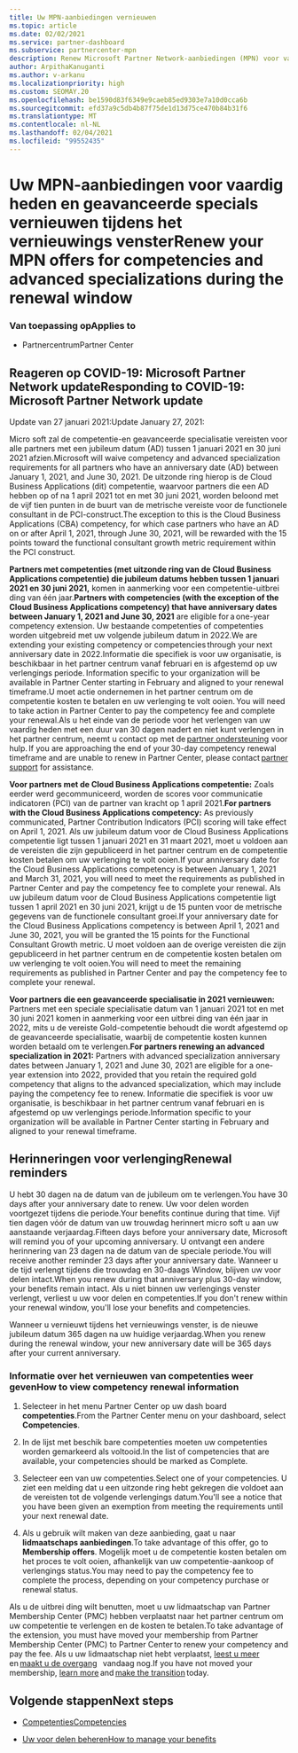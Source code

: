 ```yaml
---
title: Uw MPN-aanbiedingen vernieuwen
ms.topic: article
ms.date: 02/02/2021
ms.service: partner-dashboard
ms.subservice: partnercenter-mpn
description: Renew Microsoft Partner Network-aanbiedingen (MPN) voor vaardig heden en geavanceerde specials-het venster voor het vernieuwen van de dag van aankoop datum plus één dag wordt gestart.
author: ArpithaKanuganti
ms.author: v-arkanu
ms.localizationpriority: high
ms.custom: SEOMAY.20
ms.openlocfilehash: be1590d83f6349e9caeb85ed9303e7a10d0cca6b
ms.sourcegitcommit: efd37a9c5db4b87f75de1d13d75ce470b84b31f6
ms.translationtype: MT
ms.contentlocale: nl-NL
ms.lasthandoff: 02/04/2021
ms.locfileid: "99552435"
---
```

# <a name="renew-your-mpn-offers-for-competencies-and-advanced-specializations-during-the-renewal-window"></a><span data-ttu-id="55589-103">Uw MPN-aanbiedingen voor vaardig heden en geavanceerde specials vernieuwen tijdens het vernieuwings venster</span><span class="sxs-lookup"><span data-stu-id="55589-103">Renew your MPN offers for competencies and advanced specializations during the renewal window</span></span>

### <a name="applies-to"></a><span data-ttu-id="55589-104">Van toepassing op</span><span class="sxs-lookup"><span data-stu-id="55589-104">Applies to</span></span>

- <span data-ttu-id="55589-105">Partnercentrum</span><span class="sxs-lookup"><span data-stu-id="55589-105">Partner Center</span></span>

## <a name="responding-to-covid-19-microsoft-partner-network-update"></a><span data-ttu-id="55589-106">Reageren op COVID-19: Microsoft Partner Network update</span><span class="sxs-lookup"><span data-stu-id="55589-106">Responding to COVID-19: Microsoft Partner Network update</span></span>

<span data-ttu-id="55589-107">Update van 27 januari 2021:</span><span class="sxs-lookup"><span data-stu-id="55589-107">Update January 27, 2021:</span></span>  

<span data-ttu-id="55589-108">Micro soft zal de competentie-en geavanceerde specialisatie vereisten voor alle partners met een jubileum datum (AD) tussen 1 januari 2021 en 30 juni 2021 afzien.</span><span class="sxs-lookup"><span data-stu-id="55589-108">Microsoft will waive competency and advanced specialization requirements for all partners who have an anniversary date (AD) between January 1, 2021, and June 30, 2021.</span></span> <span data-ttu-id="55589-109">De uitzonde ring hierop is de Cloud Business Applications (dit) competentie, waarvoor partners die een AD hebben op of na 1 april 2021 tot en met 30 juni 2021, worden beloond met de vijf tien punten in de buurt van de metrische vereiste voor de functionele consultant in de PCI-construct.</span><span class="sxs-lookup"><span data-stu-id="55589-109">The exception to this is the Cloud Business Applications (CBA) competency, for which case partners who have an AD on or after April 1, 2021, through June 30, 2021, will be rewarded with the 15 points toward the functional consultant growth metric requirement within the PCI construct.</span></span>  

<span data-ttu-id="55589-110">**Partners met competenties (met uitzonde ring van de Cloud Business Applications competentie) die jubileum datums hebben tussen 1 januari 2021 en 30 juni 2021,** komen in aanmerking voor een competentie-uitbrei ding van één jaar.</span><span class="sxs-lookup"><span data-stu-id="55589-110">**Partners with competencies (with the exception of the Cloud Business Applications competency) that have anniversary dates between January 1, 2021 and June 30, 2021** are eligible for a one-year competency extension.</span></span> <span data-ttu-id="55589-111">Uw bestaande competenties of competenties worden uitgebreid met uw volgende jubileum datum in 2022.</span><span class="sxs-lookup"><span data-stu-id="55589-111">We are extending your existing competency or competencies through your next anniversary date in 2022.</span></span><span data-ttu-id="55589-112">Informatie die specifiek is voor uw organisatie, is beschikbaar in het partner centrum vanaf februari en is afgestemd op uw verlengings periode.</span><span class="sxs-lookup"><span data-stu-id="55589-112"> Information specific to your organization will be available in Partner Center starting in February and aligned to your renewal timeframe.</span></span><span data-ttu-id="55589-113">U moet actie ondernemen in het partner centrum om de competentie kosten te betalen en uw verlenging te volt ooien.</span><span class="sxs-lookup"><span data-stu-id="55589-113"> You will need to take action in Partner Center to pay the competency fee and complete your renewal.</span></span><span data-ttu-id="55589-114">Als u het einde van de periode voor het verlengen van uw vaardig heden met een duur van 30 dagen nadert en niet kunt verlengen in het partner centrum, neemt u contact op met de [partner ondersteuning](https://partner.microsoft.com/support) voor hulp.</span><span class="sxs-lookup"><span data-stu-id="55589-114"> If you are approaching the end of your 30-day competency renewal timeframe and are unable to renew in Partner Center, please contact [partner support](https://partner.microsoft.com/support) for assistance.</span></span>  

<span data-ttu-id="55589-115">**Voor partners met de Cloud Business Applications competentie:** Zoals eerder werd gecommuniceerd, worden de scores voor communicatie indicatoren (PCI) van de partner van kracht op 1 april 2021.</span><span class="sxs-lookup"><span data-stu-id="55589-115">**For partners with the Cloud Business Applications competency:** As previously communicated, Partner Contribution Indicators (PCI) scoring will take effect on April 1, 2021.</span></span> <span data-ttu-id="55589-116">Als uw jubileum datum voor de Cloud Business Applications competentie ligt tussen 1 januari 2021 en 31 maart 2021, moet u voldoen aan de vereisten die zijn gepubliceerd in het partner centrum en de competentie kosten betalen om uw verlenging te volt ooien.</span><span class="sxs-lookup"><span data-stu-id="55589-116">If your anniversary date for the Cloud Business Applications competency is between January 1, 2021 and March 31, 2021, you will need to meet the requirements as published in Partner Center and pay the competency fee to complete your renewal.</span></span> <span data-ttu-id="55589-117">Als uw jubileum datum voor de Cloud Business Applications competentie ligt tussen 1 april 2021 en 30 juni 2021, krijgt u de 15 punten voor de metrische gegevens van de functionele consultant groei.</span><span class="sxs-lookup"><span data-stu-id="55589-117">If your anniversary date for the Cloud Business Applications competency is between April 1, 2021 and June 30, 2021, you will be granted the 15 points for the Functional Consultant Growth metric.</span></span> <span data-ttu-id="55589-118">U moet voldoen aan de overige vereisten die zijn gepubliceerd in het partner centrum en de competentie kosten betalen om uw verlenging te volt ooien.</span><span class="sxs-lookup"><span data-stu-id="55589-118">You will need to meet the remaining requirements as published in Partner Center and pay the competency fee to complete your renewal.</span></span>  

<span data-ttu-id="55589-119">**Voor partners die een geavanceerde specialisatie in 2021 vernieuwen:** Partners met een speciale specialisatie datum van 1 januari 2021 tot en met 30 juni 2021 komen in aanmerking voor een uitbrei ding van één jaar in 2022, mits u de vereiste Gold-competentie behoudt die wordt afgestemd op de geavanceerde specialisatie, waarbij de competentie kosten kunnen worden betaald om te verlengen.</span><span class="sxs-lookup"><span data-stu-id="55589-119">**For partners renewing an advanced specialization in 2021:** Partners with advanced specialization anniversary dates between January 1, 2021 and June 30, 2021 are eligible for a one-year extension into 2022, provided that you retain the required gold competency that aligns to the advanced specialization, which may include paying the competency fee to renew.</span></span> <span data-ttu-id="55589-120">Informatie die specifiek is voor uw organisatie, is beschikbaar in het partner centrum vanaf februari en is afgestemd op uw verlengings periode.</span><span class="sxs-lookup"><span data-stu-id="55589-120">Information specific to your organization will be available in Partner Center starting in February and aligned to your renewal timeframe.</span></span>  

## <a name="renewal-reminders"></a><span data-ttu-id="55589-121">Herinneringen voor verlenging</span><span class="sxs-lookup"><span data-stu-id="55589-121">Renewal reminders</span></span>

<span data-ttu-id="55589-122">U hebt 30 dagen na de datum van de jubileum om te verlengen.</span><span class="sxs-lookup"><span data-stu-id="55589-122">You have 30 days after your anniversary date to renew.</span></span> <span data-ttu-id="55589-123">Uw voor delen worden voortgezet tijdens die periode.</span><span class="sxs-lookup"><span data-stu-id="55589-123">Your benefits continue during that time.</span></span> <span data-ttu-id="55589-124">Vijf tien dagen vóór de datum van uw trouwdag herinnert micro soft u aan uw aanstaande verjaardag.</span><span class="sxs-lookup"><span data-stu-id="55589-124">Fifteen days before your anniversary date, Microsoft will remind you of your upcoming anniversary.</span></span> <span data-ttu-id="55589-125">U ontvangt een andere herinnering van 23 dagen na de datum van de speciale periode.</span><span class="sxs-lookup"><span data-stu-id="55589-125">You will receive another reminder 23 days after your anniversary date.</span></span> <span data-ttu-id="55589-126">Wanneer u de tijd verlengt tijdens die trouwdag en 30-daags Window, blijven uw voor delen intact.</span><span class="sxs-lookup"><span data-stu-id="55589-126">When you renew during that anniversary plus 30-day window, your benefits remain intact.</span></span> <span data-ttu-id="55589-127">Als u niet binnen uw verlengings venster verlengt, verliest u uw voor delen en competenties.</span><span class="sxs-lookup"><span data-stu-id="55589-127">If you don't renew within your renewal window, you'll lose your benefits and competencies.</span></span>

<span data-ttu-id="55589-128">Wanneer u vernieuwt tijdens het vernieuwings venster, is de nieuwe jubileum datum 365 dagen na uw huidige verjaardag.</span><span class="sxs-lookup"><span data-stu-id="55589-128">When you renew during the renewal window, your new anniversary date will be 365 days after your current anniversary.</span></span>

### <a name="how-to-view-competency-renewal-information"></a><span data-ttu-id="55589-129">Informatie over het vernieuwen van competenties weer geven</span><span class="sxs-lookup"><span data-stu-id="55589-129">How to view competency renewal information</span></span>

1. <span data-ttu-id="55589-130">Selecteer in het menu Partner Center op uw dash board **competenties**.</span><span class="sxs-lookup"><span data-stu-id="55589-130">From the Partner Center menu on your dashboard, select **Competencies**.</span></span>  

2. <span data-ttu-id="55589-131">In de lijst met beschik bare competenties moeten uw competenties worden gemarkeerd als voltooid.</span><span class="sxs-lookup"><span data-stu-id="55589-131">In the list of competencies that are available, your competencies should be marked as Complete.</span></span>  

3. <span data-ttu-id="55589-132">Selecteer een van uw competenties.</span><span class="sxs-lookup"><span data-stu-id="55589-132">Select one of your competencies.</span></span> <span data-ttu-id="55589-133">U ziet een melding dat u een uitzonde ring hebt gekregen die voldoet aan de vereisten tot de volgende verlengings datum.</span><span class="sxs-lookup"><span data-stu-id="55589-133">You'll see a notice that you have been given an exemption from meeting the requirements until your next renewal date.</span></span>

4. <span data-ttu-id="55589-134">Als u gebruik wilt maken van deze aanbieding, gaat u naar **lidmaatschaps aanbiedingen**.</span><span class="sxs-lookup"><span data-stu-id="55589-134">To take advantage of this offer, go to **Membership offers**.</span></span> <span data-ttu-id="55589-135">Mogelijk moet u de competentie kosten betalen om het proces te volt ooien, afhankelijk van uw competentie-aankoop of verlengings status.</span><span class="sxs-lookup"><span data-stu-id="55589-135">You may need to pay the competency fee to complete the process, depending on your competency purchase or renewal status.</span></span>

<span data-ttu-id="55589-136">Als u de uitbrei ding wilt benutten, moet u uw lidmaatschap van Partner Membership Center (PMC) hebben verplaatst naar het partner centrum om uw competentie te verlengen en de kosten te betalen.</span><span class="sxs-lookup"><span data-stu-id="55589-136">To take advantage of the extension, you must have moved your membership from Partner Membership Center (PMC) to Partner Center to renew your competency and pay the fee.</span></span> <span data-ttu-id="55589-137">Als u uw lidmaatschap niet hebt verplaatst, [leest u meer](prepare-pmc-pc-migration.md)   en [maakt u de overgang](https://partners.microsoft.com/partnerprogram/Welcome.aspx)   vandaag nog.</span><span class="sxs-lookup"><span data-stu-id="55589-137">If you have not moved your membership, [learn more](prepare-pmc-pc-migration.md) and [make the transition](https://partners.microsoft.com/partnerprogram/Welcome.aspx) today.</span></span>  

## <a name="next-steps"></a><span data-ttu-id="55589-138">Volgende stappen</span><span class="sxs-lookup"><span data-stu-id="55589-138">Next steps</span></span>

- [<span data-ttu-id="55589-139">Competenties</span><span class="sxs-lookup"><span data-stu-id="55589-139">Competencies</span></span>](learn-about-competencies.md)

- [<span data-ttu-id="55589-140">Uw voor delen beheren</span><span class="sxs-lookup"><span data-stu-id="55589-140">How to manage your benefits</span></span>](manage-your-partner-network-benefits.md)


